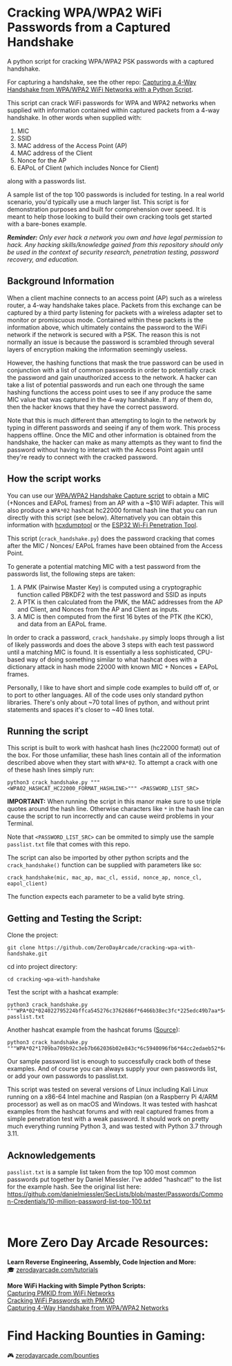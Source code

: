 # Cracking WPA/WPA2 WiFi Passwords from a Captured Handshake
A python script for cracking WPA/WPA2 PSK passwords with a captured handshake.  

For capturing a handshake, see the other repo: <a href="https://github.com/ZeroDayArcade/capture-handshake-wpa-wifi-hacking">Capturing a 4-Way Handshake from WPA/WPA2 WiFi Networks with a Python Script</a>.

This script can crack WiFi passwords for WPA and WPA2 networks when supplied with information contained within captured packets from a 4-way handshake. In other words when supplied with: 
1. MIC
2. SSID
3. MAC address of the Access Point (AP)
4. MAC address of the Client
5. Nonce for the AP
6. EAPoL of Client (which includes Nonce for Client)

along with a passwords list.

A sample list of the top 100 passwords is included for testing. In a real world scenario, you'd typically use a much larger list. This script is for demonstration purposes and built for comprehension over speed. It is meant to help those looking to build their own cracking tools get started with a bare-bones example.

***Reminder:** Only ever hack a network you own and have legal permission to hack. Any hacking skills/knowledge gained from this repository should only be used in the context of security research, penetration testing, password recovery, and education.* 

## Background Information

When a client machine connects to an access point (AP) such as a wireless router, a 4-way handshake takes place. Packets from this exchange can be captured by a third party listening for packets with a wireless adapter set to monitor or promiscuous mode. Contained within these packets is the information above, which ultimately contains the password to the WiFi network if the network is secured with a PSK. The reason this is not normally an issue is because the password is scrambled through several layers of encryption making the information seemingly useless.

However, the hashing functions that mask the true password can be used in conjunction with a list of common passwords in order to potentially crack the password and gain unauthorized access to the network. A hacker can take a list of potential passwords and run each one through the same hashing functions the access point uses to see if any produce the same MIC value that was captured in the 4-way handshake. If any of them do, then the hacker knows that they have the correct password. 

Note that this is much different than attempting to login to the network by typing in different passwords and seeing if any of them work. This process happens offline. Once the MIC and other information is obtained from the handshake, the hacker can make as many attempts as they want to find the password without having to interact with the Access Point again until they're ready to connect with the cracked password.


## How the script works

You can use our <a href="https://github.com/ZeroDayArcade/capture-handshake-wpa-wifi-hacking">WPA/WPA2 Handshake Capture script</a> to obtain a MIC (+Nonces and EAPoL frames) from an AP with a ~$10 WiFi adapter. This will also produce a `WPA*02` hashcat hc22000 format hash line that you can run directly with this script (see below). Alternatively you can obtain this information with <a href="https://github.com/ZerBea/hcxdumptool">hcxdumptool</a> or the <a href="https://github.com/risinek/esp32-wifi-penetration-tool">ESP32 Wi-Fi Penetration Tool</a>.

This script (`crack_handshake.py`) does the password cracking that comes after the MIC / Nonces/ EAPoL frames have been obtained from the Access Point.

To generate a potential matching MIC with a test password from the passwords list, the following steps are taken:
1. A PMK (Pairwise Master Key) is computed using a cryptographic function called PBKDF2 with the test password and SSID as inputs
2. A PTK is then calculated from the PMK, the MAC addresses from the AP and Client, and Nonces from the AP and Client as inputs.
3. A MIC is then computed from the first 16 bytes of the PTK (the KCK), and data from an EAPoL frame.

In order to crack a password, `crack_handshake.py` simply loops through a list of likely passwords and does the above 3 steps with each test password until a matching MIC is found. It is essentially a less sophisticated, CPU-based way of doing something similar to what hashcat does with a dictionary attack in hash mode 22000 with known MIC + Nonces + EAPoL frames.

Personally, I like to have short and simple code examples to build off of, or to port to other languages. All of the code uses only standard python libraries. There's only about ~70 total lines of python, and without print statements and spaces it's closer to ~40 lines total.

## Running the script

This script is built to work with hashcat hash lines (hc22000 format) out of the box. For those unfamiliar, these hash lines contain all of the information described above when they start with `WPA*02`. To attempt a crack with one of these hash lines simply run:
```
python3 crack_handshake.py """<WPA02_HASHCAT_HC22000_FORMAT_HASHLINE>""" <PASSWORD_LIST_SRC>
```
**IMPORTANT:** When running the script in this manor make sure to use triple quotes around the hash line. Otherwise characters like `*` in the hash line can cause the script to run incorrectly and can cause weird problems in your Terminal. 

Note that `<PASSWORD_LIST_SRC>` can be ommited to simply use the sample `passlist.txt` file that comes with this repo.

The script can also be imported by other python scripts and the `crack_handshake()` function can be supplied with parameters like so: 
```
crack_handshake(mic, mac_ap, mac_cl, essid, nonce_ap, nonce_cl, eapol_client)
```
The function expects each parameter to be a valid byte string.

## Getting and Testing the Script:
Clone the project:
```
git clone https://github.com/ZeroDayArcade/cracking-wpa-with-handshake.git
```
cd into project directory:
```
cd cracking-wpa-with-handshake
```
Test the script with a hashcat example:
```
python3 crack_handshake.py """WPA*02*024022795224bffca545276c3762686f*6466b38ec3fc*225edc49b7aa*54502d4c494e4b5f484153484341545f54455354*10e3be3b005a629e89de088d6a2fdc489db83ad4764f2d186b9cde15446e972e*0103007502010a0000000000000000000148ce2ccba9c1fda130ff2fbbfb4fd3b063d1a93920b0f7df54a5cbf787b16171000000000000000000000000000000000000000000000000000000000000000000000000000000000000000000000000001630140100000fac040100000fac040100000fac028000*a2""" passlist.txt
```

Another hashcat example from the hashcat forums (<a href="https://hashcat.net/forum/thread-10253-page-2.html">Source</a>):

```
python3 crack_handshake.py """WPA*02*1709ba709b92c3eb7b662036b02e843c*6c5940096fb6*64cc2edaeb52*6c686c64*ca37bb6be93179b0ce86e0f4e393d742fca6854ace6791f29a7d0c0ec1534086*0103007502010a00000000000000000001f09960e32863aa57ba250769b6e12d959a5a1f1cc8939d6bed4401a16092fa72000000000000000000000000000000000000000000000000000000000000000000000000000000000000000000000000001630140100000fac040100000fac040100000fac020000*00"""
```

Our sample password list is enough to successfully crack both of these examples. And of course you can always supply your own passwords list, or add your own passwords to passlist.txt. 

This script was tested on several versions of Linux including Kali Linux running on a x86-64 Intel machine and Raspian (on a Raspberry Pi 4/ARM processor) as well as on macOS and Windows. It was tested with hashcat examples from the hashcat forums and with real captured frames from a simple penetration test with a weak password. It should work on pretty much everything running Python 3, and was tested with Python 3.7 through 3.11.


## Acknowledgements
`passlist.txt` is a sample list taken from the top 100 most common passwords put together by Daniel Miessler. I've added "hashcat!" to the list for the example hash. See the original list here:
https://github.com/danielmiessler/SecLists/blob/master/Passwords/Common-Credentials/10-million-password-list-top-100.txt

<br/>  

# More Zero Day Arcade Resources:
**Learn Reverse Engineering, Assembly, Code Injection and More:**  
🎓  <a href="https://zerodayarcade.com/tutorials">zerodayarcade.com/tutorials</a> 

**More WiFi Hacking with Simple Python Scripts:**  
<a href="https://github.com/ZeroDayArcade/capture-pmkid-wpa-wifi-hacking">Capturing PMKID from WiFi Networks</a>  
<a href="https://github.com/ZeroDayArcade/wpa-password-cracking-with-pmkid/">Cracking WiFi Passwords with PMKID</a>  
<a href="https://github.com/ZeroDayArcade/capture-handshake-wpa-wifi-hacking">Capturing 4-Way Handshake from WPA/WPA2 Networks</a>  

# Find Hacking Bounties in Gaming:
🎮  <a href="https://zerodayarcade.com/bounties">zerodayarcade.com/bounties</a>

